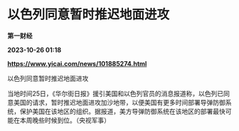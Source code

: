 # 以色列同意暂时推迟地面进攻
**第一财经**

**2023-10-26 01:18**

**https://www.yicai.com/news/101885274.html**

以色列同意暂时推迟地面进攻

当地时间25日，《华尔街日报》援引美国和以色列官员的消息报道称，以色列已同意美国的请求，暂时推迟地面进攻加沙地带，以便美国有更多时间部署导弹防御系统，保护美国在该地区的组织。据报道，美方导弹防御系统在该地区的部署最快可能在本周晚些时候到位。（央视军事）